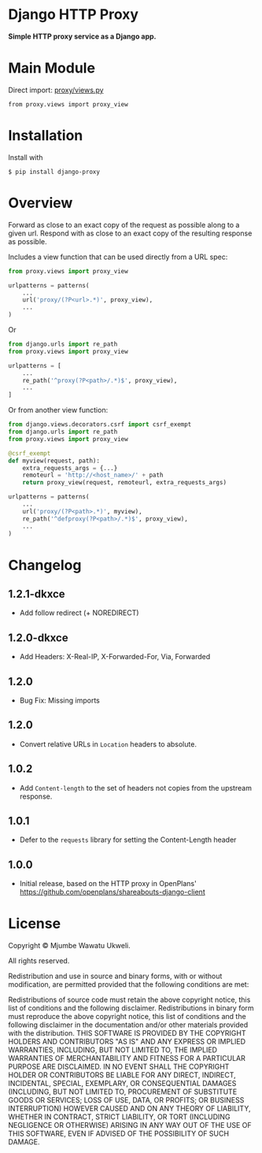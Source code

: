 Django HTTP Proxy
=================

**Simple HTTP proxy service as a Django app.**

Main Module
============

Direct import: [proxy/views.py](proxy/views.py)     

`from proxy.views import proxy_view`

Installation
============

Install with

```console
$ pip install django-proxy
```

Overview
========

Forward as close to an exact copy of the request as possible along to a
given url.  Respond with as close to an exact copy of the resulting
response as possible.

Includes a view function that can be used directly from a URL spec:

```python
from proxy.views import proxy_view

urlpatterns = patterns(
	...
	url('proxy/(?P<url>.*)', proxy_view),
	...
)
```

Or

```python
from django.urls import re_path 
from proxy.views import proxy_view

urlpatterns = [
	...
	re_path('^proxy(?P<path>/.*)$', proxy_view),
	...
]
```

Or from another view function:

```python
from django.views.decorators.csrf import csrf_exempt
from django.urls import re_path 
from proxy.views import proxy_view

@csrf_exempt
def myview(request, path):
	extra_requests_args = {...}
	remoteurl = 'http://<host_name>/' + path
	return proxy_view(request, remoteurl, extra_requests_args)

urlpatterns = patterns(
	...
	url('proxy/(?P<path>.*)', myview),
	re_path('^defproxy(?P<path>/.*)$', proxy_view),
	...
)
```

Changelog
=========

1.2.1-dkxce
-----
* Add follow redirect (+ NOREDIRECT)

1.2.0-dkxce
-----
* Add Headers: X-Real-IP, X-Forwarded-For, Via, Forwarded

1.2.0
-----
* Bug Fix: Missing imports

1.2.0
-----
* Convert relative URLs in `Location` headers to absolute.

1.0.2
-----

* Add `Content-length` to the set of headers not copies from the upstream
  response.

1.0.1
-----

* Defer to the `requests` library for setting the Content-Length header

1.0.0
-----

* Initial release, based on the HTTP proxy in OpenPlans'
  https://github.com/openplans/shareabouts-django-client

License
=======

Copyright © Mjumbe Wawatu Ukweli.

All rights reserved.

Redistribution and use in source and binary forms, with or without
modification, are permitted provided that the following conditions are met:

Redistributions of source code must retain the above copyright notice, this
list of conditions and the following disclaimer.
Redistributions in binary form must reproduce the above copyright notice, this
list of conditions and the following disclaimer in the documentation and/or
other materials provided with the distribution.
THIS SOFTWARE IS PROVIDED BY THE COPYRIGHT HOLDERS AND CONTRIBUTORS "AS IS" AND
ANY EXPRESS OR IMPLIED WARRANTIES, INCLUDING, BUT NOT LIMITED TO, THE IMPLIED
WARRANTIES OF MERCHANTABILITY AND FITNESS FOR A PARTICULAR PURPOSE ARE
DISCLAIMED. IN NO EVENT SHALL THE COPYRIGHT HOLDER OR CONTRIBUTORS BE LIABLE
FOR ANY DIRECT, INDIRECT, INCIDENTAL, SPECIAL, EXEMPLARY, OR CONSEQUENTIAL
DAMAGES (INCLUDING, BUT NOT LIMITED TO, PROCUREMENT OF SUBSTITUTE GOODS OR
SERVICES; LOSS OF USE, DATA, OR PROFITS; OR BUSINESS INTERRUPTION) HOWEVER
CAUSED AND ON ANY THEORY OF LIABILITY, WHETHER IN CONTRACT, STRICT LIABILITY,
OR TORT (INCLUDING NEGLIGENCE OR OTHERWISE) ARISING IN ANY WAY OUT OF THE USE
OF THIS SOFTWARE, EVEN IF ADVISED OF THE POSSIBILITY OF SUCH DAMAGE.

[1]: http://twitter.com/mjumbewu
